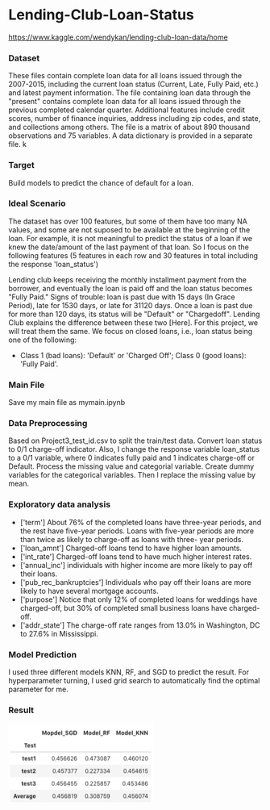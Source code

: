# Lending-Club-Loan-Status
https://www.kaggle.com/wendykan/lending-club-loan-data/home

### Dataset
These files contain complete loan data for all loans issued through the 2007-2015, including the current loan status (Current, Late, Fully Paid, etc.) and latest payment information. 
The file containing loan data through the "present" contains complete loan data for all loans issued through the previous completed calendar quarter. 
Additional features include credit scores, number of finance inquiries, address including zip codes, and state, and collections among others. 
The file is a matrix of about 890 thousand observations and 75 variables. A data dictionary is provided in a separate file. k

### Target
Build models to predict the chance of default for a loan.

### Ideal Scenario
The dataset has over 100 features, but some of them have too many NA values, and some are not suposed to be available at the beginning of the loan. 
For example, it is not meaningful to predict the status of a loan if we knew the date/amount of the last payment of that loan. 
So I focus on the following features (5 features in each row and 30 features in total including the response 'loan_status')

Lending club keeps receiving the monthly installment payment from the borrower, and eventually the loan is paid off and the loan status becomes "Fully Paid."
Signs of trouble: loan is past due with 15 days (In Grace Period), late for 15­30 days, or late for 31­120 days.
Once a loan is past due for more than 120 days, its status will be "Default" or "Charged­off". Lending Club explains the difference between these two [Here]. 
For this project, we will treat them the same.
We focus on closed loans, i.e., loan status being one of the following:
- Class 1 (bad loans): 'Default' or 'Charged Off'; Class 0 (good loans): 'Fully Paid'.

### Main File
Save my main file as mymain.ipynb

### Data Preprocessing 
Based on Project3_test_id.csv to split the train/test data. Convert loan status to 0/1 charge-off indicator. 
Also, I change the response variable loan_status to a 0/1 variable, where 0 indicates fully paid and 1 indicates charge-off or Default.
Process the missing value and categorial variable. Create dummy variables for the categorical variables. Then I replace the missing value by mean.

### Exploratory data analysis
- ['term'] About 76% of the completed loans have three-year periods, and the rest have five-year periods. Loans with five-year periods are more than twice as likely to charge-off as loans with three- year periods.
- ['loan_amnt'] Charged-off loans tend to have higher loan amounts.
- ['int_rate'] Charged-off loans tend to have much higher interest rates.
- ['annual_inc'] individuals with higher income are more likely to pay off their loans.
- ['pub_rec_bankruptcies'] Individuals who pay off their loans are more likely to have several mortgage accounts.
- ['purpose'] Notice that only 12% of completed loans for weddings have charged-off, but 30% of completed small business loans have charged-off.
- ['addr_state'] The charge-off rate ranges from 13.0% in Washington, DC to 27.6% in Mississippi.

### Model Prediction 
I used three different models KNN, RF, and SGD to predict the result. For hyperparameter turning, I used grid search to automatically find the optimal parameter for me.

### Result 

![alt text](https://github.com/hyestt/Lending-Club-Loan-Status/blob/master/result.png)
